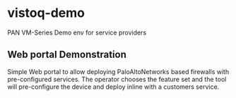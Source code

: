 # vistoq-demo
PAN VM-Series Demo env for service providers


## Web portal Demonstration

Simple Web portal to allow deploying PaloAltoNetworks based firewalls with pre-configured services. The operator chooses the feature set and the tool will pre-configure the device and deploy inline with a customers service. 

